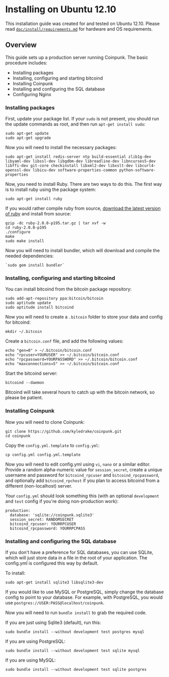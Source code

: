 # Installing on Ubuntu 12.10

This installation guide was created for and tested on Ubuntu 12.10. Please read [`doc/install/requirements.md`](./requirements.md) for hardware and OS requirements.

## Overview

This guide sets up a production server running Coinpunk. The basic procedure includes:

* Installing packages
* Installing, configuring and starting bitcoind
* Installing Coinpunk
* Installing and configuring the SQL database
* Configuring Nginx



### Installing packages

First, update your package list. If your `sudo` is not present, you should run the update commands as root, and then run `apt-get install sudo`:

    sudo apt-get update
    sudo apt-get upgrade

Now you will need to install the necessary packages:

    sudo apt-get install redis-server ntp build-essential zlib1g-dev libyaml-dev libssl-dev libgdbm-dev libreadline-dev libncurses5-dev libffi-dev git-core checkinstall libxml2-dev libxslt-dev libcurl4-openssl-dev libicu-dev software-properties-common python-software-properties

Now, you need to install Ruby. There are two ways to do this. The first way is to install ruby using the package system:

    sudo apt-get install ruby

If you would rather compile ruby from source, [download the latest version of ruby](http://www.ruby-lang.org/en/downloads) and install from source:

    gzip -dc ruby-2.0.0-p195.tar.gz | tar xvf -w
    cd ruby-2.0.0-p195
    ./configure
    make
    sudo make install
    
Now you will need to install bundler, which will download and compile the needed dependencies:

    `sudo gem install bundler`

### Installing, configuring and starting bitcoind

You can install bitcoind from the bitcoin package repository:

    sudo add-apt-repository ppa:bitcoin/bitcoin
    sudo aptitude update
    sudo aptitude install bitcoind
    
Now you will need to create a `.bitcoin` folder to store your data and config for bitcoind:

    mkdir ~/.bitcoin

Create a `bitcoin.conf` file, and add the following values:

    echo "gen=0" > ~/.bitcoin/bitcoin.conf
    echo "rpcuser=YOURUSER" >> ~/.bitcoin/bitcoin.conf
    echo "rpcpassword=YOURPASSWORD" >> ~/.bitcoin/bitcoin.conf
    echo "maxconnections=5" >> ~/.bitcoin/bitcoin.conf

Start the bitcoind server:

    bitcoind --daemon
    
Bitcoind will take several hours to catch up with the bitcoin network, so please be patient.

### Installing Coinpunk

Now you will need to clone Coinpunk:

    git clone https://github.com/kyledrake/coinpunk.git
    cd coinpunk
    
Copy the `config.yml.template` to `config.yml`:

    cp config.yml config.yml.template
    
Now you will need to edit config.yml using `vi`, `nano` or a similar editor. Provide a random alpha-numeric value for `session_secret`, create a unique username and password for `bitcoind_rpcuser` and `bitcoind_rpcpassword`, and optionally add `bitcoind_rpchost` if you plan to access bitcoind from a different (non-localhost) server.

Your `config.yml` should look something this (with an optional `development` and `test` config if you're doing non-production work):

    production:
      database: 'sqlite://coinpunk.sqlite3'
      session_secret: RANDOMSECRET
      bitcoind_rpcuser: YOURRPCUSER
      bitcoind_rpcpassword: YOURRPCPASS

### Installing and configuring the SQL database

If you don't have a preference for SQL databases, you can use SQLite, which will just store data in a file in the root of your application. The config.yml is configured this way by default.

To install:

    sudo apt-get install sqlite3 libsqlite3-dev

If you would like to use MySQL or PostgreSQL, simply change the database config to point to your database. For example, with PostgreSQL, you would use `postgres://USER:PASS@localhost/coinpunk`.

Now you will need to run `bundle install` to grab the required code.

If you are just using Sqlite3 (default), run this:

    sudo bundle install --without development test postgres mysql

If you are using PostgreSQL:

    sudo bundle install --without development test sqlite mysql

If you are using MySQL:

    sudo bundle install --without development test sqlite postgres


